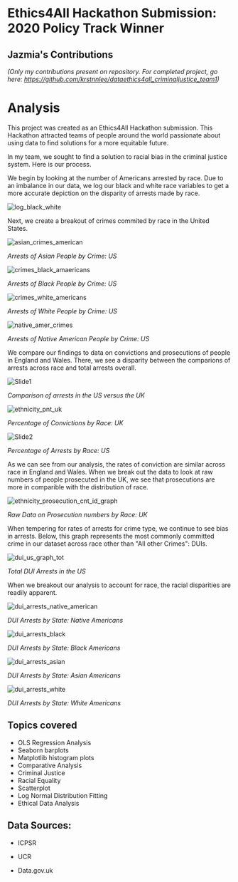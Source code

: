 # Ethics4All Hackathon Submission: 2020 Policy Track Winner

## Jazmia's Contributions

*(Only my contributions present on repository. For completed project, go here: https://github.com/krstnnlee/dataethics4all_criminaljustice_team1)*


# Analysis

This project was created as an Ethics4All Hackathon submission. This Hackathon attracted teams of people around the world passionate about using data to find solutions for a more equitable future. 

In my team, we sought to find a solution to racial bias in the criminal justice system. Here is our process.


We begin by looking at the number of Americans arrested by race. Due to an imbalance in our data, we log our black and white race variables to get a more accurate depiction on the disparity of arrests made by race. 

![log_black_white](https://user-images.githubusercontent.com/48301423/93732679-640af400-fba0-11ea-85fb-0c5504ea44d7.png)


Next, we create a breakout of crimes commited by race in the United States.

![asian_crimes_american](https://user-images.githubusercontent.com/48301423/93733191-6c642e80-fba2-11ea-8a10-bcce044ab8d6.png)

*Arrests of Asian People by Crime: US*


![crimes_black_amaericans](https://user-images.githubusercontent.com/48301423/93733224-93bafb80-fba2-11ea-81b6-605fbf548229.png)

*Arrests of Black People by Crime: US*


![crimes_white_americans](https://user-images.githubusercontent.com/48301423/93733327-fb714680-fba2-11ea-8c05-0c548f9c227d.png)

*Arrests of White People by Crime: US*


![native_amer_crimes](https://user-images.githubusercontent.com/48301423/93733378-2196e680-fba3-11ea-9463-ffef00e84afd.png)

*Arrests of Native American People by Crime: US*


We compare our findings to data on convictions and prosecutions of people in England and Wales. There, we see a disparity between the comparions of arrests across race and total arrests overall.


![Slide1](https://user-images.githubusercontent.com/48301423/93796788-50e03e80-fc09-11ea-88ae-2f1951faaf15.png)

*Comparison of arrests in the US versus the UK*


![ethnicity_pnt_uk](https://user-images.githubusercontent.com/48301423/93733595-011b5c00-fba4-11ea-944b-273ccb3b793f.png)

*Percentage of Convictions by Race: UK*


![Slide2](https://user-images.githubusercontent.com/48301423/93803568-1380ae80-fc13-11ea-9208-33fb56351724.png)

*Percentage of Arrests by Race: US*


As we can see from our analysis, the rates of conviction are similar across race in England and Wales. When we break out the data to look at raw numbers of people prosecuted in the UK, we see that prosecutions are more in comparible with the distribution of race.


![ethnicity_prosecution_cnt_id_graph](https://user-images.githubusercontent.com/48301423/93733705-8141c180-fba4-11ea-84bb-770c1bcfe1b9.png)

*Raw Data on Prosecution numbers by Race: UK*

When tempering for rates of arrests for crime type, we continue to see bias in arrests. Below, this graph represents the most commonly committed crime in our dataset across race other than "All other Crimes": DUIs.


![dui_us_graph_tot](https://user-images.githubusercontent.com/48301423/93775686-ba078800-fbf0-11ea-9bfa-d80f9f099a97.png)

*Total DUI Arrests in the US*


When we breakout our analysis to account for race, the racial disparities are readily apparent.

![dui_arrests_native_american](https://user-images.githubusercontent.com/48301423/93775866-ea4f2680-fbf0-11ea-9394-e843c624bc0f.png)

*DUI Arrests by State: Native Americans*


![dui_arrests_black](https://user-images.githubusercontent.com/48301423/93775919-fd61f680-fbf0-11ea-800d-fa14029e0ea0.png)

*DUI Arrests by State: Black Americans*


![dui_arrests_asian](https://user-images.githubusercontent.com/48301423/93776002-15397a80-fbf1-11ea-8376-2ee7067a764d.png)

*DUI Arrests by State: Asian Americans*


![dui_arrests_white](https://user-images.githubusercontent.com/48301423/93776073-2b473b00-fbf1-11ea-937a-47b9c03a224a.png)

*DUI Arrests by State: White Americans*

## Topics covered

- OLS Regression Analysis
- Seaborn barplots
- Matplotlib histogram plots
- Comparative Analysis
- Criminal Justice
- Racial Equality
- Scatterplot
- Log Normal Distribution Fitting
- Ethical Data Analysis

## Data Sources:

- ICPSR

- UCR

- Data.gov.uk


